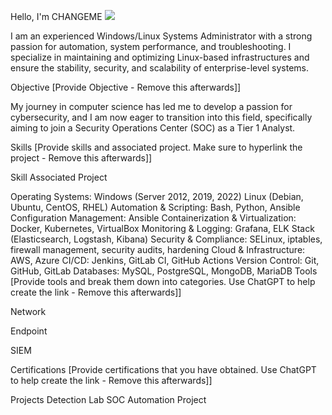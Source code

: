 Hello, I'm CHANGEME
<a href="https://www.linkedin.com/in/mlsalinas"><img src="https://img.shields.io/badge/-LinkedIn-0072b1?&style=for-the-badge&logo=linkedin&logoColor=white" /></a>


I am an experienced Windows/Linux Systems Administrator with a strong passion for automation, system performance, and troubleshooting. I specialize in maintaining and optimizing Linux-based infrastructures and ensure the stability, security, and scalability of enterprise-level systems.

Objective
[Provide Objective - Remove this afterwards]]

My journey in computer science has led me to develop a passion for cybersecurity, and I am now eager to transition into this field, specifically aiming to join a Security Operations Center (SOC) as a Tier 1 Analyst.

Skills
[Provide skills and associated project. Make sure to hyperlink the project - Remove this afterwards]]

Skill	Associated Project

Operating Systems: Windows (Server 2012, 2019, 2022) Linux (Debian, Ubuntu, CentOS, RHEL)
Automation & Scripting: Bash, Python, Ansible
Configuration Management: Ansible
Containerization & Virtualization: Docker, Kubernetes, VirtualBox
Monitoring & Logging: Grafana, ELK Stack (Elasticsearch, Logstash, Kibana)
Security & Compliance: SELinux, iptables, firewall management, security audits, hardening
Cloud & Infrastructure: AWS, Azure
CI/CD: Jenkins, GitLab CI, GitHub Actions
Version Control: Git, GitHub, GitLab
Databases: MySQL, PostgreSQL, MongoDB, MariaDB
Tools
[Provide tools and break them down into categories. Use ChatGPT to help create the link - Remove this afterwards]]

Network
  
Endpoint
 
SIEM
  
Certifications
[Provide certifications that you have obtained. Use ChatGPT to help create the link - Remove this afterwards]]

    
Projects
Detection Lab
SOC Automation Project
